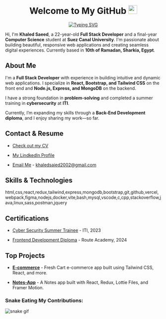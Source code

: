 <h1 align="center">
 Welcome to My GitHub 
  <img src="https://media.giphy.com/media/hvRJCLFzcasrR4ia7z/giphy.gif" width="28">
</h1>

<!-- Typing SVG by DenverCoder1 - https://github.com/DenverCoder1/readme-typing-svg -->
<p align="center">
<a href="https://git.io/typing-svg"><img src="https://readme-typing-svg.demolab.com?font=Fira+Code&pause=1000&center=true&width=600&lines=Full+Stack+Developer;Crafting+code+from+ideas%2C+script+by+script.+;The+power+of+imagination+makes+us+infinite." alt="Typing SVG" /></a>
</p>


Hi, I'm **Khaled Saeed**, a 22-year-old **Full Stack Developer** and a final-year **Computer Science** student at **Suez Canal University**. I'm passionate about building beautiful, responsive web applications and creating seamless digital experiences. Currently based in **10th of Ramadan, Sharkia, Egypt**.


## About Me

I'm a **Full Stack Developer** with experience in building intuitive and dynamic web applications. I specialize in **React, Bootstrap, and Tailwind CSS** on the front end and **Node.js, Express, and MongoDB** on the backend.  

I have a strong foundation in **problem-solving** and completed a summer training in **cybersecurity** at **ITI**.  

Currently, I’m expanding my skills through a **Back-End Development diploma**, and I enjoy sharing my work—so far.


## Contact & Resume

- [Check out my CV](link-to-publication)

- [My LindkedIn Profile](https://www.linkedin.com/in/k7413ds433d/) 

- [Email Me](mailto:khaledsaied2002@gmail.com) - khaledsaied2002@gmail.com



## Skills & Technologies

html,css,react,redux,tailwind,express,mongodb,bootstrap,git,github,vercel,webpack,figma,nodejs,docker,vite,bash,mysql,vscode,c,cpp,stackoverflow,java,linux,sass,postman,jquery

## Certifications

- [Cyber Security Summer Trainee](https://drive.google.com/file/d/1LuCiF_YDKh8QFTPFYqJCQptI24vDt659/view) - ITI, 2023

- [Frontend Development Diploma](https://drive.google.com/file/d/17TFSCZcIH1cBTUd4sFoaUmnuYwH1ZZOk/view) - Route Academy, 2024


## Top Projects

- [**E-commerce**](https://k7413ds433d.github.io/E-commerce/) - Fresh Cart e-commerce app built using Tailwind CSS, React, and more.

- [**Notes-App**](https://k7413ds433d.github.io/Notes-App/) - A Notes app built with React, Redux, Lottie Files, and Framer Motion.

<h3 align="left">Snake Eating My Contributions:</h3>

![snake gif](https://github.com/K7413dS433d/K7413dS433d/blob/output/github-contribution-grid-snake-dark.svg)
